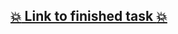 ## [:boom: Link to finished task :boom:](https://id-edm.github.io/image-galery/image-galery/index.html)
